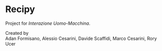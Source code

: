 # Recipy
Project for _Interazione Uomo-Macchina_.

Created by\
Adan Formisano, Alessio Cesarini, Davide Scaffidi, Marco Cesarini, Rory Ucer
